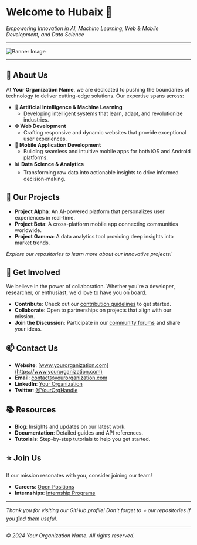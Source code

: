 # Welcome to **Hubaix** 👋

*Empowering Innovation in AI, Machine Learning, Web & Mobile Development, and Data Science*

---

![Banner Image](https://via.placeholder.com/1000x200.png?text=Your+Organization+Banner)

---

## 🌟 About Us

At **Your Organization Name**, we are dedicated to pushing the boundaries of technology to deliver cutting-edge solutions. Our expertise spans across:

- **🤖 Artificial Intelligence & Machine Learning**
  - Developing intelligent systems that learn, adapt, and revolutionize industries.
- **🌐 Web Development**
  - Crafting responsive and dynamic websites that provide exceptional user experiences.
- **📱 Mobile Application Development**
  - Building seamless and intuitive mobile apps for both iOS and Android platforms.
- **📊 Data Science & Analytics**
  - Transforming raw data into actionable insights to drive informed decision-making.

## 🚀 Our Projects

- **Project Alpha**: An AI-powered platform that personalizes user experiences in real-time.
- **Project Beta**: A cross-platform mobile app connecting communities worldwide.
- **Project Gamma**: A data analytics tool providing deep insights into market trends.

*Explore our repositories to learn more about our innovative projects!*

## 🤝 Get Involved

We believe in the power of collaboration. Whether you're a developer, researcher, or enthusiast, we'd love to have you on board.

- **Contribute**: Check out our [contribution guidelines](CONTRIBUTING.md) to get started.
- **Collaborate**: Open to partnerships on projects that align with our mission.
- **Join the Discussion**: Participate in our [community forums](#) and share your ideas.

## 📫 Contact Us

- **Website**: [www.yourorganization.com](https://www.yourorganization.com)
- **Email**: [contact@yourorganization.com](mailto:contact@yourorganization.com)
- **LinkedIn**: [Your Organization](https://www.linkedin.com/company/yourorganization)
- **Twitter**: [@YourOrgHandle](https://twitter.com/YourOrgHandle)

## 📚 Resources

- **Blog**: Insights and updates on our latest work.
- **Documentation**: Detailed guides and API references.
- **Tutorials**: Step-by-step tutorials to help you get started.

## ⭐ Join Us

If our mission resonates with you, consider joining our team!

- **Careers**: [Open Positions](#)
- **Internships**: [Internship Programs](#)

---

*Thank you for visiting our GitHub profile! Don't forget to ⭐ our repositories if you find them useful.*

---

*© 2024 Your Organization Name. All rights reserved.*
